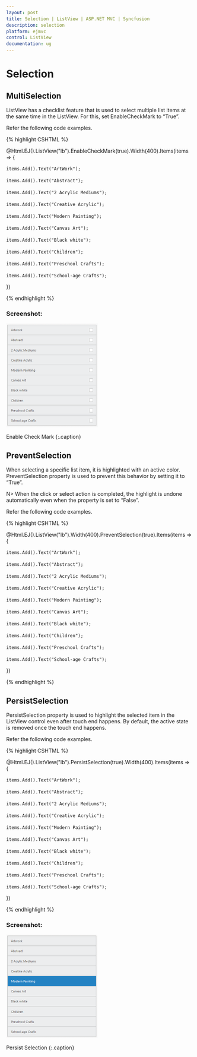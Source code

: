 ```yaml
---
layout: post
title: Selection | ListView | ASP.NET MVC | Syncfusion
description: selection
platform: ejmvc
control: ListView
documentation: ug
---
```


# Selection

## MultiSelection

ListView has a checklist feature that is used to select multiple list items at the same time in the ListView. For this, set EnableCheckMark to “True”.

Refer the following code examples.



{% highlight CSHTML %}


@Html.EJ().ListView("lb").EnableCheckMark(true).Width(400).Items(items => 
{    

	items.Add().Text("ArtWork");

	items.Add().Text("Abstract");

	items.Add().Text("2 Acrylic Mediums");

	items.Add().Text("Creative Acrylic");

	items.Add().Text("Modern Painting");

	items.Add().Text("Canvas Art");

	items.Add().Text("Black white");

	items.Add().Text("Children");

	items.Add().Text("Preschool Crafts");

	items.Add().Text("School-age Crafts");

})




{% endhighlight %}



### Screenshot:

![](Selection_images/Selection_img1.png)

Enable Check Mark
{:.caption}

## PreventSelection

When selecting a specific list item, it is highlighted with an active color. PreventSelection property is used to prevent this behavior by setting it to “True”. 

N> When the click or select action is completed, the highlight is undone automatically even when the property is set to “False”.

Refer the following code examples.

{% highlight CSHTML %}


@Html.EJ().ListView("lb").Width(400).PreventSelection(true).Items(items => 
{    

    items.Add().Text("ArtWork");

    items.Add().Text("Abstract");

    items.Add().Text("2 Acrylic Mediums");

    items.Add().Text("Creative Acrylic");

    items.Add().Text("Modern Painting");

    items.Add().Text("Canvas Art");

    items.Add().Text("Black white");

    items.Add().Text("Children");

    items.Add().Text("Preschool Crafts");

    items.Add().Text("School-age Crafts");

})

{% endhighlight %}

## PersistSelection

PersistSelection property is used to highlight the selected item in the ListView control even after touch end happens. By default, the active state is removed once the touch end happens.

Refer the following code examples.



{% highlight CSHTML %}


@Html.EJ().ListView("lb").PersistSelection(true).Width(400).Items(items => 
{    

    items.Add().Text("ArtWork");

    items.Add().Text("Abstract");

    items.Add().Text("2 Acrylic Mediums");

    items.Add().Text("Creative Acrylic");

    items.Add().Text("Modern Painting");

    items.Add().Text("Canvas Art");

    items.Add().Text("Black white");

    items.Add().Text("Children");

    items.Add().Text("Preschool Crafts");

    items.Add().Text("School-age Crafts");

})





{% endhighlight %}



### Screenshot:

![](Selection_images/Selection_img2.png)

Persist Selection
{:.caption}
